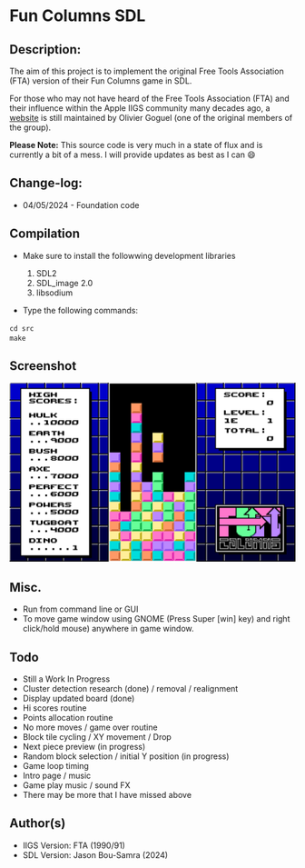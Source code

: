 # Fun Columns SDL

## Description:
The aim of this project is to implement the original Free Tools Association (FTA) version of their Fun Columns game in SDL.

For those who may not have heard of the Free Tools Association (FTA) and their influence within the Apple IIGS community many
decades ago, a [website](http://www.freetoolsassociation.com/) is still maintained by Olivier Goguel (one of the original members of the group).

<b>Please Note:</b> This source code is very much in a state of flux and is currently a bit of a mess.
I will provide updates as best as I can :smile:

## Change-log:

* 04/05/2024 - Foundation code

## Compilation
* Make sure to install the followwing development libraries
  1. SDL2
  2. SDL_image 2.0
  3. libsodium
 
* Type the following commands:

`cd src`<br>
`make`

## Screenshot
![Fun Columns](https://raw.githubusercontent.com/bou-samra/Fun-Columns-SDL/main/img/fun-columns.png)

## Misc.
* Run from command line or GUI
* To move game window using GNOME (Press Super [win] key) and right click/hold mouse) anywhere in game window.

## Todo
* Still a Work In Progress
* Cluster detection research (done) / removal / realignment
* Display updated board (done)
* Hi scores routine
* Points allocation routine
* No more moves / game over routine
* Block tile cycling / XY movement / Drop
* Next piece preview (in progress)
* Random block selection / initial Y position (in progress)
* Game loop timing
* Intro page / music
* Game play music / sound FX
* There may be more that I have missed above

## Author(s)
* IIGS Version: FTA (1990/91)
* SDL Version: Jason Bou-Samra (2024)
